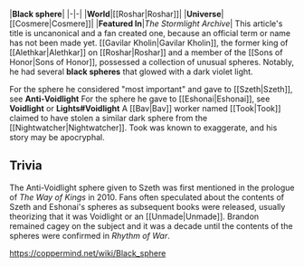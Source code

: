 |**Black sphere**|
|-|-|
|**World**|[[Roshar\|Roshar]]|
|**Universe**|[[Cosmere\|Cosmere]]|
|**Featured In**|*The Stormlight Archive*|
This article's title is uncanonical and a fan created one, because an official term or name has not been made yet.
[[Gavilar Kholin\|Gavilar Kholin]], the former king of [[Alethkar\|Alethkar]] on [[Roshar\|Roshar]] and a member of the [[Sons of Honor\|Sons of Honor]], possessed a collection of unusual spheres. Notably, he had several **black spheres** that glowed with a dark violet light.

For the sphere he considered "most important" and gave to [[Szeth\|Szeth]], see **Anti-Voidlight**
For the sphere he gave to [[Eshonai\|Eshonai]], see **Voidlight** or **Lights#Voidlight**
A [[Bav\|Bav]] worker named [[Took\|Took]] claimed to have stolen a similar dark sphere from the [[Nightwatcher\|Nightwatcher]]. Took was known to exaggerate, and his story may be apocryphal.

## Trivia
The Anti-Voidlight sphere given to Szeth was first mentioned in the prologue of *The Way of Kings* in 2010. Fans often speculated about the contents of Szeth and Eshonai's spheres as subsequent books were released, usually theorizing that it was Voidlight or an [[Unmade\|Unmade]]. Brandon remained cagey on the subject and it was a decade until the contents of the spheres were confirmed in *Rhythm of War*.


https://coppermind.net/wiki/Black_sphere